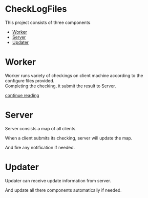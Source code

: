 # CheckLogFiles

This project consists of three components
- [Worker](https://github.com/tommy-iasia/CheckLogFiles/blob/master/CheckLogWorker/readme.md)
- [Server](#server)
- [Updater](#updater)

# Worker

Worker runs variety of checkings on client machine according to the configure files provided.  
Completing the checking, it submit the result to Server.

[continue reading](https://github.com/tommy-iasia/CheckLogFiles/blob/master/CheckLogWorker/readme.md)

# Server

Server consists a map of all clients.

When a client submits its checking, server will update the map.

And fire any notification if needed.

# Updater

Updater can receive update information from server.

And update all there components automatically if needed.
